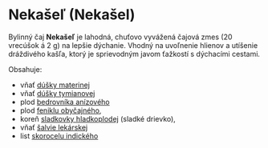 Nekašeľ (Nekašel)
=================

Bylinný čaj **Nekašeľ** je lahodná, chuťovo vyvážená čajová zmes (20 vrecúšok á
2 g) na lepšie dýchanie. Vhodný na uvoľnenie hlienov a utíšenie dráždivého
kašľa, ktorý je sprievodným javom ťažkostí s dýchacími cestami.

Obsahuje:

* vňať [dúšky materinej](/bylinky/duska-materina/)
* vňať [dúšky tymianovej](/bylinky/duska-tymianova/)
* plod [bedrovníka anízového](/bylinky/bedrovnik-anizovy/)
* plod [feniklu obyčajného](/bylinky/fenikel-obycajny/),
* koreň [sladkovky hladkoplodej](/bylinky/sladovka-hladkoploda/) (sladké drievko),
* vňať [šalvie lekárskej](/bylinky/salvia-lekarska/)
* list [skorocelu indického](/bylinky/skorocel-indicky/)
